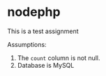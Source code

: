 # nodephp
This is a test assignment

Assumptions:
1.	The `count` column is not null.
2.	Database is MySQL

